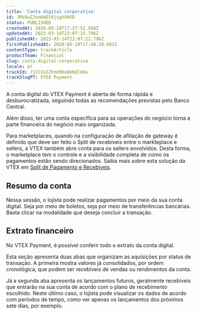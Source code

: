 ```yaml
---
title: 'Conta digital corporativa'
id: 3MVAuZJenHAEt8jsgX99GD
status: PUBLISHED
createdAt: 2020-05-28T17:37:52.588Z
updatedAt: 2023-03-14T22:07:22.796Z
publishedAt: 2023-03-14T22:07:22.796Z
firstPublishedAt: 2020-05-29T17:48:20.683Z
contentType: trackArticle
productTeam: Financial
slug: conta-digital-corporativa
locale: pt
trackId: 7iCCIoIZFmd9OabU6QlmXu
trackSlugPT: VTEX Payment
---
```


A conta digital do VTEX Payment é aberta de forma rápida e desburocratizada, seguindo todas as recomendações previstas pelo Banco Central.   

Além disso, ter uma conta específica para as operações do negócio torna a parte financeira do negócio mais organizada. 

Para marketplaces, quando na configuração de afiliação de gateway é definido que deve ser feito o Split de recebíveis entre o markteplace e sellers, a VTEX também abre conta para os sellers envolvidos. Desta forma, o marketplace tem o controle e a visibilidade completa de como os pagamentos estão sendo direcionados. Saiba mais sobre esta solução da VTEX em [Split de Pagamento e Recebíveis](https://help.vtex.com/pt/tutorial/split-de-pagamento--6k5JidhYRUxileNolY2VLx?&utm_source=autocomplete#split-de-recebiveis).

## Resumo da conta 
Nessa sessão, o lojista pode realizar pagamentos por meio da sua conta digital. Seja por meio de boletos, seja por meio de transferências bancárias. Basta clicar na modalidade que deseja concluir a transação.

## Extrato financeiro 
No VTEX Payment, é possível conferir todo o extrato da conta digital.

Esta seção apresenta duas abas que organizam as aquisições por status de transação. A primeira mostra valores já consolidados, por ordem cronológica, que podem ser recebíveis de vendas ou rendimentos da conta. 

Já a segunda aba apresenta os lançamentos futuros, geralmente recebíveis que entrarão na sua conta de acordo com o plano de recebimento escolhido. Neste último caso, o lojista pode visualizar os dados de acordo com períodos de tempo, como ver apenas os lançamentos dos próximos sete dias, por exemplo.  
